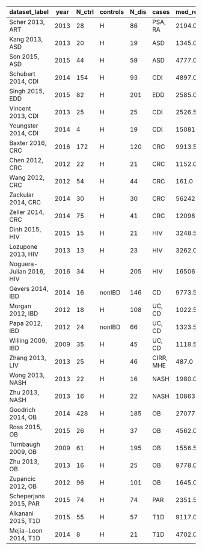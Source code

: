 dataset_label | year | N_ctrl | controls | N_dis | cases | med_reads | sequencer | region | citation
----------|----------|----------|----------|----------|----------|----------|----------|----------|----------
Scher 2013, ART | 2013 | 28 | H | 86 | PSA, RA | 2194.0 | 454 | V1-V2 | \cite{art-scher}
Kang 2013, ASD | 2013 | 20 | H | 19 | ASD | 1345.0 | 454 | V2-V3 | \cite{asd-kb}
Son 2015, ASD | 2015 | 44 | H | 59 | ASD | 4777.0 | Miseq | V1-V2 | \cite{asd-son}
Schubert 2014, CDI | 2014 | 154 | H | 93 | CDI | 4897.0 | 454 | V3-V5 | \cite{cdi-schubert}
Singh 2015, EDD | 2015 | 82 | H | 201 | EDD | 2585.0 | 454 | V3-V5 | \cite{edd-singh}
Vincent 2013, CDI | 2013 | 25 | H | 25 | CDI | 2526.5 | 454 | V3-V5 | \cite{cdi-vincent}
Youngster 2014, CDI | 2014 | 4 | H | 19 | CDI | 15081.0 | Miseq | V4 | \cite{cdi-youngster}
Baxter 2016, CRC | 2016 | 172 | H | 120 | CRC | 9913.5 | Miseq | V4 | \cite{crc-baxter}
Chen 2012, CRC | 2012 | 22 | H | 21 | CRC | 1152.0 | 454 | V1-V3 | \cite{crc-xiang}
Wang 2012, CRC | 2012 | 54 | H | 44 | CRC | 161.0 | 454 | V3 | \cite{crc-zhao}
Zackular 2014, CRC | 2014 | 30 | H | 30 | CRC | 56242.0 | MiSeq | V4 | \cite{crc-zackular}
Zeller 2014, CRC | 2014 | 75 | H | 41 | CRC | 120989.0 | MiSeq | V4 | \cite{crc-zeller}
Dinh 2015, HIV | 2015 | 15 | H | 21 | HIV | 3248.5 | 454 | V3-V5 | \cite{hiv-dinh}
Lozupone 2013, HIV | 2013 | 13 | H | 23 | HIV | 3262.0 | MiSeq | V4 | \cite{lozupone2013alterations}
Noguera-Julian 2016, HIV | 2016 | 34 | H | 205 | HIV | 16506.0 | MiSeq | V3-V4 | \cite{noguera2016gut}
Gevers 2014, IBD | 2014 | 16 | nonIBD | 146 | CD | 9773.5 | Miseq | V4 | \cite{ibd-gevers}
Morgan 2012, IBD | 2012 | 18 | H | 108 | UC, CD | 1022.5 | 454 | V3-V5 | \cite{ibd-hut}
Papa 2012, IBD | 2012 | 24 | nonIBD | 66 | UC, CD | 1323.5 | 454 | V3-V5 | \cite{ibd-papa}
Willing 2009, IBD | 2009 | 35 | H | 45 | UC, CD | 1118.5 | 454 | V5-V6 | \cite{ibd-engstrand}
Zhang 2013, LIV | 2013 | 25 | H | 46 | CIRR, MHE | 487.0 | 454 | V1-V2 | \cite{liv-zhang}
Wong 2013, NASH | 2013 | 22 | H | 16 | NASH | 1980.0 | 454 | V1-V2 | \cite{nash-chan}
Zhu 2013, NASH | 2013 | 16 | H | 22 | NASH | 10863.0 | 454 | V4 | \cite{nash-baker}
Goodrich 2014, OB | 2014 | 428 | H | 185 | OB | 27077.0 | Miseq | V4 | \cite{ob-goodrich}
Ross 2015, OB | 2015 | 26 | H | 37 | OB | 4562.0 | 454 | V1-V3 | \cite{ob-ross}
Turnbaugh 2009, OB | 2009 | 61 | H | 195 | OB | 1556.5 | 454 | V2 | \cite{ob-gordon}
Zhu 2013, OB | 2013 | 16 | H | 25 | OB | 9778.0 | 454 | V4 | \cite{nash-baker}
Zupancic 2012, OB | 2012 | 96 | H | 101 | OB | 1645.0 | 454 | V1-V3 | \cite{ob-zupancic}
Scheperjans 2015, PAR | 2015 | 74 | H | 74 | PAR | 2351.5 | 454 | V1-V3 | \cite{par-schep}
Alkanani 2015, T1D | 2015 | 55 | H | 57 | T1D | 9117.0 | MiSeq | V4 | \cite{t1d-alkanani}
Mejia-Leon 2014, T1D | 2014 | 8 | H | 21 | T1D | 4702.0 | 454 | V4 | \cite{t1d-mejia}
